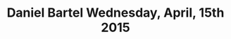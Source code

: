 ---
title: 'Daniel Bartel Wednesday, April, 15th 2015'
github:
    commits: 10
    repos: 1
    sentiment: 2
twitter:
    tweets: 15
    analysis: {mean: -0.06666666666666667, median: -1, standard_deviation: 2}
    mean: -0.06666666666666667
facebook:
    posts: 1
    mean: -3
    median: -1
    standard_deviation: 2
instagram:
    url: 'https://scontent.cdninstagram.com/hphotos-xfa1/t51.2885-15/e15/11084621_1561278507471603_576759313_n.jpg'
    width: 640
    height: 640

---